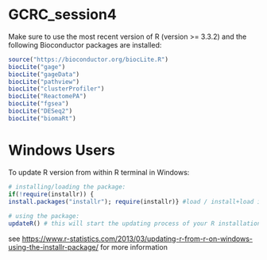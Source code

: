 # GCRC_session4

Make sure to use the most recent version of R (version >= 3.3.2) and the following Bioconductor packages are installed:
```R
source("https://bioconductor.org/biocLite.R")
biocLite("gage")
biocLite("gageData")
biocLite("pathview")
biocLite("clusterProfiler")
biocLite("ReactomePA")
biocLite("fgsea")
biocLite("DESeq2")
biocLite("biomaRt")

```


# Windows Users
To update R version from within R terminal in Windows:
```R
# installing/loading the package:
if(!require(installr)) {
install.packages("installr"); require(installr)} #load / install+load installr
 
# using the package:
updateR() # this will start the updating process of your R installation.  It will check for newer versions, and if one is available, will guide you through the decisions you'd need to make.

```
see https://www.r-statistics.com/2013/03/updating-r-from-r-on-windows-using-the-installr-package/ for more information
